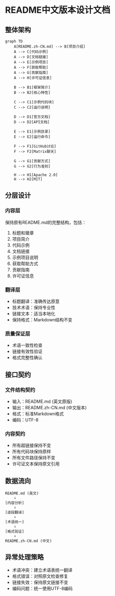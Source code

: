 # README中文版本设计文档

## 整体架构

```mermaid
graph TD
    A[README.zh-CN.md] --> B[项目介绍]
    A --> C[代码示例]
    A --> D[文档链接]
    A --> E[示例项目]
    A --> F[获取帮助]
    A --> G[贡献指南]
    A --> H[许可证信息]
    
    B --> B1[框架简介]
    B --> B2[核心特性]
    
    C --> C1[示例代码块]
    C --> C2[运行说明]
    
    D --> D1[官方文档]
    D --> D2[API文档]
    
    E --> E1[示例目录]
    E --> E2[运行命令]
    
    F --> F1[GitHub讨论]
    F --> F2[Matrix聊天]
    
    G --> G1[贡献方式]
    G --> G2[行为准则]
    
    H --> H1[Apache 2.0]
    H --> H2[MIT]
```

## 分层设计

### 内容层
保持原有README.md的完整结构，包括：
1. 标题和徽章
2. 项目简介
3. 代码示例
4. 文档链接
5. 示例项目说明
6. 获取帮助方式
7. 贡献指南
8. 许可证信息

### 翻译层
- 标题翻译：准确传达原意
- 技术术语：保持专业性
- 链接文本：适当本地化
- 保持格式：Markdown结构不变

### 质量保证层
- 术语一致性检查
- 链接有效性验证
- 格式完整性确认

## 接口契约

### 文件结构契约
- 输入：README.md (英文原版)
- 输出：README.zh-CN.md (中文版本)
- 格式：标准Markdown格式
- 编码：UTF-8

### 内容契约
- 所有超链接保持不变
- 所有代码块保持原样
- 所有文件路径保持不变
- 许可证文本保持原文引用

## 数据流向
```
README.md (英文)
    ↓
[内容分析]
    ↓
[逐段翻译]
    ↓
[术语统一]
    ↓
[格式验证]
    ↓
README.zh-CN.md (中文)
```

## 异常处理策略
- 术语冲突：建立术语表统一翻译
- 格式错误：对照原文检查修复
- 链接失效：保持原文链接不变
- 编码问题：统一使用UTF-8编码